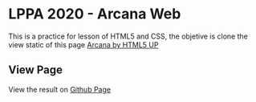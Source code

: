 # LPPA 2020 - Arcana Web
This is a practice for lesson of HTML5 and CSS, the objetive is clone the view static of this page [Arcana by HTML5 UP](https://html5up.net/uploads/demos/arcana/)
## View Page
View the result on [Github Page]()